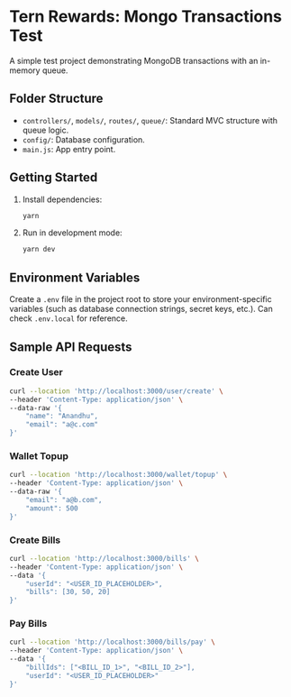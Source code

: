 # Tern Rewards: Mongo Transactions Test

A simple test project demonstrating MongoDB transactions with an in-memory queue.

## Folder Structure
- `controllers/`, `models/`, `routes/`, `queue/`: Standard MVC structure with queue logic.
- `config/`: Database configuration.
- `main.js`: App entry point.

## Getting Started

1. Install dependencies:
   ```bash
   yarn
   ```
2. Run in development mode:
   ```bash
   yarn dev
   ```

## Environment Variables

Create a `.env` file in the project root to store your environment-specific variables (such as database connection strings, secret keys, etc.). Can check `.env.local` for reference.

## Sample API Requests

### Create User
```bash
curl --location 'http://localhost:3000/user/create' \
--header 'Content-Type: application/json' \
--data-raw '{
    "name": "Anandhu",
    "email": "a@c.com"
}'
```

### Wallet Topup
```bash
curl --location 'http://localhost:3000/wallet/topup' \
--header 'Content-Type: application/json' \
--data-raw '{
    "email": "a@b.com",
    "amount": 500
}'
```

### Create Bills
```bash
curl --location 'http://localhost:3000/bills' \
--header 'Content-Type: application/json' \
--data '{
    "userId": "<USER_ID_PLACEHOLDER>",
    "bills": [30, 50, 20]
}'
```

### Pay Bills
```bash
curl --location 'http://localhost:3000/bills/pay' \
--header 'Content-Type: application/json' \
--data '{
    "billIds": ["<BILL_ID_1>", "<BILL_ID_2>"],
    "userId": "<USER_ID_PLACEHOLDER>"
}'
```